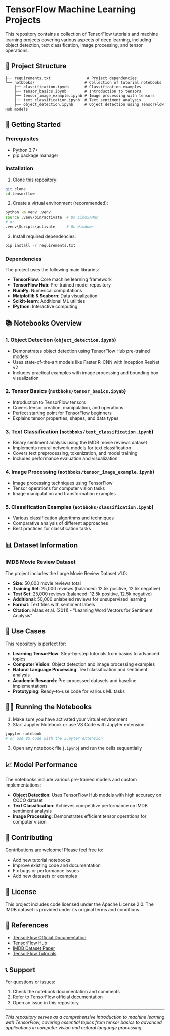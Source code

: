 # TensorFlow Machine Learning Projects

This repository contains a collection of TensorFlow tutorials and machine learning projects covering various aspects of deep learning, including object detection, text classification, image processing, and tensor operations.

## 📁 Project Structure

```
├── requirements.txt                # Project dependencies
└── notbboks/                      # Collection of tutorial notebooks
    ├── classification.ipynb       # Classification examples
    ├── tensor_basics.ipynb        # Introduction to tensors
    ├── tensor_image_example.ipynb # Image processing with tensors
    |── text_classification.ipynb  # Text sentiment analysis
    ├── object_detection.ipynb     # Object detection using TensorFlow Hub models
```

## 🚀 Getting Started

### Prerequisites

- Python 3.7+
- pip package manager

### Installation

1. Clone this repository:
```bash
git clone 
cd tensorflow
```

2. Create a virtual environment (recommended):
```bash
python -m venv .venv
source .venv/bin/activate  # On Linux/Mac
# or
.venv\Scripts\activate     # On Windows
```

3. Install required dependencies:
```bash
pip install -r requirements.txt
```

### Dependencies

The project uses the following main libraries:
- **TensorFlow**: Core machine learning framework
- **TensorFlow Hub**: Pre-trained model repository
- **NumPy**: Numerical computations
- **Matplotlib & Seaborn**: Data visualization
- **Scikit-learn**: Additional ML utilities
- **IPython**: Interactive computing

## 📚 Notebooks Overview

### 1. Object Detection (`object_detection.ipynb`)
- Demonstrates object detection using TensorFlow Hub pre-trained models
- Uses state-of-the-art models like Faster R-CNN with Inception ResNet v2
- Includes practical examples with image processing and bounding box visualization

### 2. Tensor Basics (`notbboks/tensor_basics.ipynb`)
- Introduction to TensorFlow tensors
- Covers tensor creation, manipulation, and operations
- Perfect starting point for TensorFlow beginners
- Explains tensor properties, shapes, and data types

### 3. Text Classification (`notbboks/text_classification.ipynb`)
- Binary sentiment analysis using the IMDB movie reviews dataset
- Implements neural network models for text classification
- Covers text preprocessing, tokenization, and model training
- Includes performance evaluation and visualization

### 4. Image Processing (`notbboks/tensor_image_example.ipynb`)
- Image processing techniques using TensorFlow
- Tensor operations for computer vision tasks
- Image manipulation and transformation examples

### 5. Classification Examples (`notbboks/classification.ipynb`)
- Various classification algorithms and techniques
- Comparative analysis of different approaches
- Best practices for classification tasks

## 📊 Dataset Information

### IMDB Movie Review Dataset
The project includes the Large Movie Review Dataset v1.0:
- **Size**: 50,000 movie reviews total
- **Training Set**: 25,000 reviews (balanced: 12.5k positive, 12.5k negative)
- **Test Set**: 25,000 reviews (balanced: 12.5k positive, 12.5k negative)
- **Additional**: 50,000 unlabeled reviews for unsupervised learning
- **Format**: Text files with sentiment labels
- **Citation**: Maas et al. (2011) - "Learning Word Vectors for Sentiment Analysis"

## 🎯 Use Cases

This repository is perfect for:
- **Learning TensorFlow**: Step-by-step tutorials from basics to advanced topics
- **Computer Vision**: Object detection and image processing examples
- **Natural Language Processing**: Text classification and sentiment analysis
- **Academic Research**: Pre-processed datasets and baseline implementations
- **Prototyping**: Ready-to-use code for various ML tasks

## 🏃‍♂️ Running the Notebooks

1. Make sure you have activated your virtual environment
2. Start Jupyter Notebook or use VS Code with Jupyter extension:
```bash
jupyter notebook
# or use VS Code with the Jupyter extension
```
3. Open any notebook file (`.ipynb`) and run the cells sequentially

## 📈 Model Performance

The notebooks include various pre-trained models and custom implementations:
- **Object Detection**: Uses TensorFlow Hub models with high accuracy on COCO dataset
- **Text Classification**: Achieves competitive performance on IMDB sentiment analysis
- **Image Processing**: Demonstrates efficient tensor operations for computer vision

## 🤝 Contributing

Contributions are welcome! Please feel free to:
- Add new tutorial notebooks
- Improve existing code and documentation
- Fix bugs or performance issues
- Add new datasets or examples

## 📄 License

This project includes code licensed under the Apache License 2.0. The IMDB dataset is provided under its original terms and conditions.

## 🔗 References

- [TensorFlow Official Documentation](https://www.tensorflow.org/)
- [TensorFlow Hub](https://tfhub.dev/)
- [IMDB Dataset Paper](http://www.aclweb.org/anthology/P11-1015)
- [TensorFlow Tutorials](https://www.tensorflow.org/tutorials)

## 📞 Support

For questions or issues:
1. Check the notebook documentation and comments
2. Refer to TensorFlow official documentation
3. Open an issue in this repository

---

*This repository serves as a comprehensive introduction to machine learning with TensorFlow, covering essential topics from tensor basics to advanced applications in computer vision and natural language processing.*
